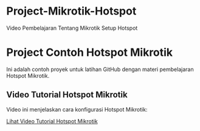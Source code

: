 # Project-Mikrotik-Hotspot
Video Pembelajaran Tentang Mikrotik Setup Hotspot
# Project Contoh Hotspot Mikrotik

Ini adalah contoh proyek untuk latihan GitHub dengan materi pembelajaran Hotspot Mikrotik.

## Video Tutorial Hotspot Mikrotik

Video ini menjelaskan cara konfigurasi Hotspot Mikrotik:

[Lihat Video Tutorial Hotspot Mikrotik](https://drive.google.com/file/d/1R7uRytQ86HlcFMAfAu66fK_nNeRQPH4Z/view?usp=drive_link)
